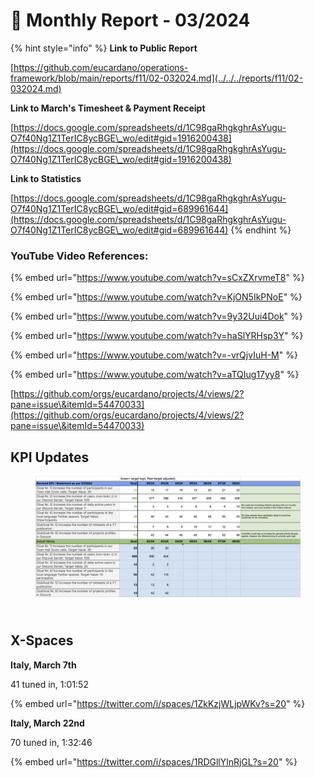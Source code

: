 # 🛫 Monthly Report - 03/2024



{% hint style="info" %}
**Link to Public Report**

[https://github.com/eucardano/operations-framework/blob/main/reports/f11/02-032024.md](../../../reports/f11/02-032024.md)



**Link to March's Timesheet & Payment Receipt**

[https://docs.google.com/spreadsheets/d/1C98gaRhgkghrAsYugu-O7f40Ng1Z1TerIC8ycBGE\_wo/edit#gid=1916200438](https://docs.google.com/spreadsheets/d/1C98gaRhgkghrAsYugu-O7f40Ng1Z1TerIC8ycBGE\_wo/edit#gid=1916200438)



**Link to Statistics**&#x20;

[https://docs.google.com/spreadsheets/d/1C98gaRhgkghrAsYugu-O7f40Ng1Z1TerIC8ycBGE\_wo/edit#gid=689961644](https://docs.google.com/spreadsheets/d/1C98gaRhgkghrAsYugu-O7f40Ng1Z1TerIC8ycBGE\_wo/edit#gid=689961644)
{% endhint %}





### YouTube Video References:

{% embed url="https://www.youtube.com/watch?v=sCxZXrvmeT8" %}

{% embed url="https://www.youtube.com/watch?v=KjON5IkPNoE" %}

{% embed url="https://www.youtube.com/watch?v=9y32Uui4Dok" %}

{% embed url="https://www.youtube.com/watch?v=haSlYRHsp3Y" %}

{% embed url="https://www.youtube.com/watch?v=-vrQjvIuH-M" %}

{% embed url="https://www.youtube.com/watch?v=aTQIug17yy8" %}



[https://github.com/orgs/eucardano/projects/4/views/2?pane=issue\&itemId=54470033](https://github.com/orgs/eucardano/projects/4/views/2?pane=issue\&itemId=54470033)

## KPI Updates



<figure><img src="../../.gitbook/assets/2403-ECC-KPI-statement.png" alt=""><figcaption></figcaption></figure>



\
X-Spaces
--------

**Italy, March 7th**

41 tuned in, 1:01:52

{% embed url="https://twitter.com/i/spaces/1ZkKzjWLjpWKv?s=20" %}

**Italy, March 22nd**

70 tuned in, 1:32:46

{% embed url="https://twitter.com/i/spaces/1RDGllYlnRjGL?s=20" %}
